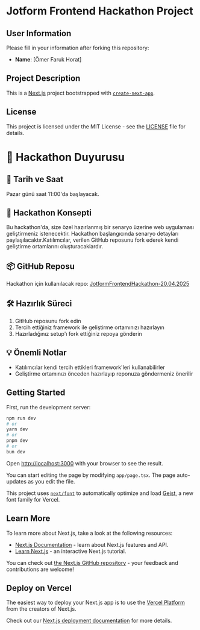 # Jotform Frontend Hackathon Project

## User Information
Please fill in your information after forking this repository:

- **Name**: [Ömer Faruk Horat]

## Project Description
This is a [Next.js](https://nextjs.org) project bootstrapped with [`create-next-app`](https://nextjs.org/docs/app/api-reference/cli/create-next-app).


## License
This project is licensed under the MIT License - see the [LICENSE](LICENSE) file for details. 

# 🚀 Hackathon Duyurusu

## 📅 Tarih ve Saat
Pazar günü saat 11:00'da başlayacak.

## 🎯 Hackathon Konsepti
Bu hackathon'da, size özel hazırlanmış bir senaryo üzerine web uygulaması geliştirmeniz istenecektir. Hackathon başlangıcında senaryo detayları paylaşılacaktır.Katılımcılar, verilen GitHub reposunu fork ederek kendi geliştirme ortamlarını oluşturacaklardır.

## 📦 GitHub Reposu
Hackathon için kullanılacak repo: [JotformFrontendHackathon-20.04.2025](https://github.com/erayaydinJF/JotformFrontendHackathon-20.04.2025)

## 🛠️ Hazırlık Süreci
1. GitHub reposunu fork edin
2. Tercih ettiğiniz framework ile geliştirme ortamınızı hazırlayın
3. Hazırladığınız setup'ı fork ettiğiniz repoya gönderin

## 💡 Önemli Notlar
- Katılımcılar kendi tercih ettikleri framework'leri kullanabilirler
- Geliştirme ortamınızı önceden hazırlayıp reponuza göndermeniz önerilir



## Getting Started

First, run the development server:

```bash
npm run dev
# or
yarn dev
# or
pnpm dev
# or
bun dev
```

Open [http://localhost:3000](http://localhost:3000) with your browser to see the result.

You can start editing the page by modifying `app/page.tsx`. The page auto-updates as you edit the file.

This project uses [`next/font`](https://nextjs.org/docs/app/building-your-application/optimizing/fonts) to automatically optimize and load [Geist](https://vercel.com/font), a new font family for Vercel.

## Learn More

To learn more about Next.js, take a look at the following resources:

- [Next.js Documentation](https://nextjs.org/docs) - learn about Next.js features and API.
- [Learn Next.js](https://nextjs.org/learn) - an interactive Next.js tutorial.

You can check out [the Next.js GitHub repository](https://github.com/vercel/next.js) - your feedback and contributions are welcome!

## Deploy on Vercel

The easiest way to deploy your Next.js app is to use the [Vercel Platform](https://vercel.com/new?utm_medium=default-template&filter=next.js&utm_source=create-next-app&utm_campaign=create-next-app-readme) from the creators of Next.js.

Check out our [Next.js deployment documentation](https://nextjs.org/docs/app/building-your-application/deploying) for more details.
